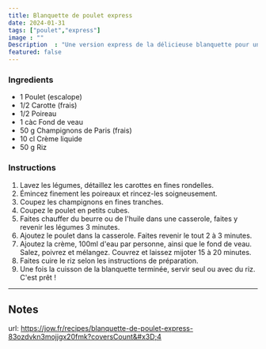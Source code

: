 ```yaml
---
title: Blanquette de poulet express
date: 2024-01-31
tags: ["poulet","express"]
image : ""
Description  : "Une version express de la délicieuse blanquette pour une cuisine simple et quotidienne"
featured: false
---
```


### Ingredients

- 1 Poulet (escalope)
- 1/2   Carotte (frais)
- 1/2   Poireau
- 1 càc Fond de veau
- 50 g Champignons de Paris (frais)
- 10 cl Crème liquide
- 50 g Riz 

### Instructions

1. Lavez les légumes, détaillez les carottes en fines rondelles. 
2. Émincez finement les poireaux et rincez-les soigneusement.
3. Coupez les champignons en fines tranches. 
4. Coupez le poulet en petits cubes.
5. Faites chauffer du beurre ou de l'huile dans une casserole, faites y revenir les légumes 3 minutes.
6. Ajoutez le poulet dans la casserole. Faites revenir le tout 2 à 3 minutes.
7. Ajoutez la crème, 100ml d'eau par personne, ainsi que le fond de veau. Salez, poivrez et mélangez. Couvrez et laissez mijoter 15 à 20 minutes. 
8. Faites cuire le riz selon les instructions de préparation.
9. Une fois la cuisson de la blanquette terminée, servir seul ou avec du riz. C'est prêt !

-----

## Notes
url: https://jow.fr/recipes/blanquette-de-poulet-express-83ozdvkn3mojjgx20fmk?coversCount&#x3D;4 


